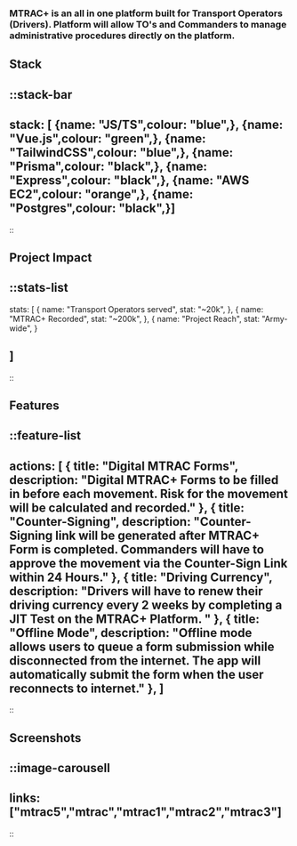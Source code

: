 
### MTRAC+ is an all in one platform built for Transport Operators (Drivers). Platform will allow TO's and Commanders to manage administrative procedures directly on the platform.

## Stack
::stack-bar
---
stack: [
    {name: "JS/TS",colour: "blue",},
    {name: "Vue.js",colour: "green",},
    {name: "TailwindCSS",colour: "blue",},
    {name: "Prisma",colour: "black",},
    {name: "Express",colour: "black",},
    {name: "AWS EC2",colour: "orange",},
    {name: "Postgres",colour: "black",}]
---
::


## Project Impact

::stats-list
---
stats: [
    {
        name: "Transport Operators served",
        stat: "~20k",
    },
    {
        name: "MTRAC+ Recorded",
        stat: "~200k",
    },
    {
        name: "Project Reach",
        stat: "Army-wide",
    }

]
---
::
## Features
::feature-list
---
actions: [
  {
    title: "Digital MTRAC Forms",
    description: "Digital MTRAC+ Forms to be filled in before each movement. Risk for the movement will be calculated and recorded."
  },
  {
    title: "Counter-Signing",
    description: "Counter-Signing link will be generated after MTRAC+ Form is completed. Commanders will have to approve the movement via the Counter-Sign Link within 24 Hours."
  },
  {
    title: "Driving Currency",
    description: "Drivers will have to renew their driving currency every 2 weeks by completing a JIT Test on the MTRAC+ Platform. "
  },
  {
    title: "Offline Mode",
    description: "Offline mode allows users to queue a form submission while disconnected from the internet. The app will automatically submit the form when the user reconnects to internet."
  },
]
---
::
  <!-- {
    title: "Submit an expense",
    href: "#",
    iconForeground: "text-rose-700",
    iconBackground: "bg-rose-50",
    description: "tesdfasdasd"
  },
  {
    title: "Training",
    href: "#",
    iconForeground: "text-indigo-700",
    iconBackground: "bg-indigo-50",
    description: "tesdfasdasd"
  }, -->
  

## Screenshots

::image-carousell
---
links: ["mtrac5","mtrac","mtrac1","mtrac2","mtrac3"]
---
::

